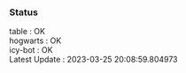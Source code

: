 ### Status


table : OK  
hogwarts : OK  
icy-bot : OK  
Latest Update : 2023-03-25 20:08:59.804973
